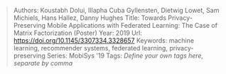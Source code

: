 > Authors: Koustabh Dolui, Illapha Cuba Gyllensten, Dietwig Lowet, Sam Michiels, Hans Hallez, Danny Hughes
> Title: Towards Privacy-Preserving Mobile Applications with Federated Learning: The Case of Matrix Factorization (Poster)
> Year: 2019
> Url: https://doi.org/10.1145/3307334.3328657
> Keywords: machine learning, recommender systems, federated learning, privacy-preserving
> Series: MobiSys '19
> Tags: *Define your own tags here, separate by comma*
